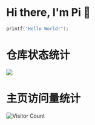 # Hi there, I'm Pi 👋<br>
```C
printf("Hello World!");
```
# 仓库状态统计
 ![](https://github-readme-stats.vercel.app/api?username=Joe-Pie&show_icons=true&theme=transparent)
 
 # 主页访问量统计
 ![Visitor Count](https://profile-counter.glitch.me/Joe-Pie.com/count.svg)

<!--
**Joe-Pie/Joe-Pie** is a ✨ _special_ ✨ repository because its `README.md` (this file) appears on your GitHub profile.

Here are some ideas to get you started:

- 🔭 I’m currently working on ...
- 🌱 I’m currently learning ...
- 👯 I’m looking to collaborate on ...
- 🤔 I’m looking for help with ...
- 💬 Ask me about ...
- 📫 How to reach me: ...
- 😄 Pronouns: ...
- ⚡ Fun fact: ...
-->

